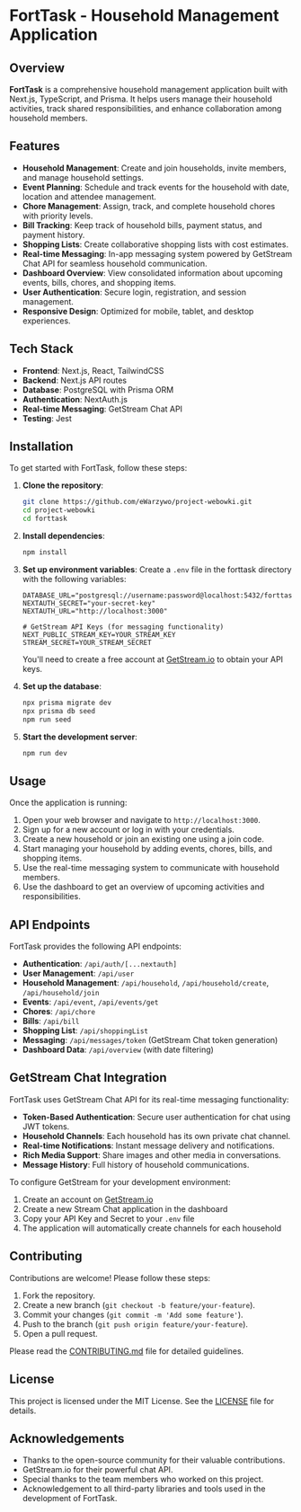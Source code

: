# FortTask - Household Management Application

## Overview
**FortTask** is a comprehensive household management application built with Next.js, TypeScript, and Prisma. It helps users manage their household activities, track shared responsibilities, and enhance collaboration among household members.

## Features
- **Household Management**: Create and join households, invite members, and manage household settings.
- **Event Planning**: Schedule and track events for the household with date, location and attendee management.
- **Chore Management**: Assign, track, and complete household chores with priority levels.
- **Bill Tracking**: Keep track of household bills, payment status, and payment history.
- **Shopping Lists**: Create collaborative shopping lists with cost estimates.
- **Real-time Messaging**: In-app messaging system powered by GetStream Chat API for seamless household communication.
- **Dashboard Overview**: View consolidated information about upcoming events, bills, chores, and shopping items.
- **User Authentication**: Secure login, registration, and session management.
- **Responsive Design**: Optimized for mobile, tablet, and desktop experiences.

## Tech Stack
- **Frontend**: Next.js, React, TailwindCSS
- **Backend**: Next.js API routes
- **Database**: PostgreSQL with Prisma ORM
- **Authentication**: NextAuth.js
- **Real-time Messaging**: GetStream Chat API
- **Testing**: Jest

## Installation
To get started with FortTask, follow these steps:

1. **Clone the repository**:
    ```bash
    git clone https://github.com/eWarzywo/project-webowki.git
    cd project-webowki
    cd forttask
    ```

2. **Install dependencies**:
    ```bash
    npm install
    ```

3. **Set up environment variables**:
    Create a `.env` file in the forttask directory with the following variables:
    ```
    DATABASE_URL="postgresql://username:password@localhost:5432/forttask"
    NEXTAUTH_SECRET="your-secret-key"
    NEXTAUTH_URL="http://localhost:3000"
    
    # GetStream API Keys (for messaging functionality)
    NEXT_PUBLIC_STREAM_KEY=YOUR_STREAM_KEY
    STREAM_SECRET=YOUR_STREAM_SECRET
    ```
    You'll need to create a free account at [GetStream.io](https://getstream.io/) to obtain your API keys.

4. **Set up the database**:
    ```bash
    npx prisma migrate dev
    npx prisma db seed
    npm run seed
    ```

5. **Start the development server**:
    ```bash
    npm run dev
    ```

## Usage
Once the application is running:

1. Open your web browser and navigate to `http://localhost:3000`.
2. Sign up for a new account or log in with your credentials.
3. Create a new household or join an existing one using a join code.
4. Start managing your household by adding events, chores, bills, and shopping items.
5. Use the real-time messaging system to communicate with household members.
6. Use the dashboard to get an overview of upcoming activities and responsibilities.

## API Endpoints
FortTask provides the following API endpoints:

- **Authentication**: `/api/auth/[...nextauth]`
- **User Management**: `/api/user`
- **Household Management**: `/api/household`, `/api/household/create`, `/api/household/join`
- **Events**: `/api/event`, `/api/events/get`
- **Chores**: `/api/chore`
- **Bills**: `/api/bill`
- **Shopping List**: `/api/shoppingList`
- **Messaging**: `/api/messages/token` (GetStream Chat token generation)
- **Dashboard Data**: `/api/overview` (with date filtering)

## GetStream Chat Integration
FortTask uses GetStream Chat API for its real-time messaging functionality:

- **Token-Based Authentication**: Secure user authentication for chat using JWT tokens.
- **Household Channels**: Each household has its own private chat channel.
- **Real-time Notifications**: Instant message delivery and notifications.
- **Rich Media Support**: Share images and other media in conversations.
- **Message History**: Full history of household communications.

To configure GetStream for your development environment:
1. Create an account on [GetStream.io](https://getstream.io/)
2. Create a new Stream Chat application in the dashboard
3. Copy your API Key and Secret to your `.env` file
4. The application will automatically create channels for each household

## Contributing
Contributions are welcome! Please follow these steps:

1. Fork the repository.
2. Create a new branch (`git checkout -b feature/your-feature`).
3. Commit your changes (`git commit -m 'Add some feature'`).
4. Push to the branch (`git push origin feature/your-feature`).
5. Open a pull request.

Please read the [CONTRIBUTING.md](CONTRIBUTING.md) file for detailed guidelines.

## License
This project is licensed under the MIT License. See the [LICENSE](LICENSE) file for details.

## Acknowledgements
- Thanks to the open-source community for their valuable contributions.
- GetStream.io for their powerful chat API.
- Special thanks to the team members who worked on this project.
- Acknowledgement to all third-party libraries and tools used in the development of FortTask.
